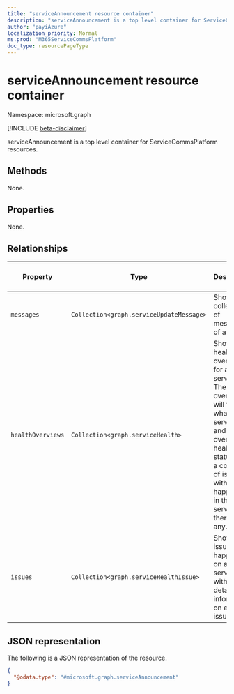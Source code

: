 ```yaml
---
title: "serviceAnnouncement resource container"
description: "serviceAnnouncement is a top level container for ServiceCommsPlatform resources"
author: "payiAzure"
localization_priority: Normal
ms.prod: "M365ServiceCommsPlatform"
doc_type: resourcePageType
---
```


# serviceAnnouncement resource container

Namespace: microsoft.graph

[!INCLUDE [beta-disclaimer](../../includes/beta-disclaimer.md)]

serviceAnnouncement is a top level container for ServiceCommsPlatform resources.

## Methods
None.

## Properties
None.

## Relationships
|Property|Type|Description|Contained Navigation Property|Nullable|ReadOnly|
|-|-|-|-|-|-|
|`messages`|`Collection<graph.serviceUpdateMessage>`|Show a collection of messages of a service|Yes|Yes|Yes|
|`healthOverviews`|`Collection<graph.serviceHealth>`|Show the health overview for a service. The overview will tell what is the service, and its overrall health status, and a collection of issues with details happened in the service if there is any.|Yes|Yes|Yes|
|`issues`|`Collection<graph.serviceHealthIssue>`|Show issues happened on a service with detailed information on each issue.|Yes|Yes|Yes|

## JSON representation
The following is a JSON representation of the resource.
<!-- {
  "blockType": "resource",
  "keyProperty": "id",
  "@odata.type": "microsoft.graph.serviceAnnouncement",
  "openType": false
}
-->
``` json
{
  "@odata.type": "#microsoft.graph.serviceAnnouncement"
}
```

